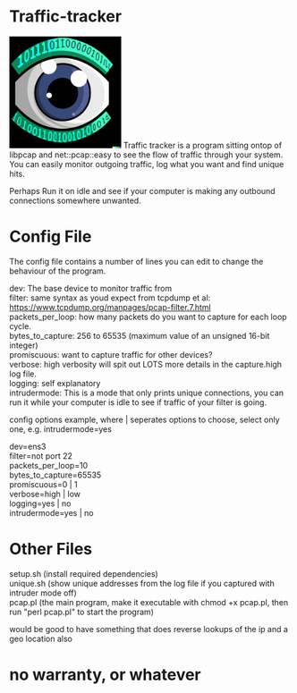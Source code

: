 # Traffic-tracker
<img src="https://github.com/nightintoxicated/Traffic-tracker/blob/main/logo.png" alt="drawing" width="200"/>  
Traffic tracker is a program sitting ontop of libpcap and net::pcap::easy to see the flow of traffic through your system.  
You can easily monitor outgoing traffic, log what you want and find unique hits.  

Perhaps Run it on idle and see if your computer is making any outbound connections somewhere unwanted.  

# Config File  
The config file contains a number of lines you can edit to change the behaviour of the program.  
  
dev: The base device to monitor traffic from  
filter: same syntax as youd expect from tcpdump et al: https://www.tcpdump.org/manpages/pcap-filter.7.html  
packets_per_loop: how many packets do you want to capture for each loop cycle.  
bytes_to_capture: 256 to 65535 (maximum value of an unsigned 16-bit integer)  
promiscuous: want to capture traffic for other devices?  
verbose: high verbosity will spit out LOTS more details in the capture.high log file.  
logging: self explanatory  
intrudermode: This is a mode that only prints unique connections, you can run it while your computer is idle to see if traffic of your filter is going.  


config options example, where | seperates options to choose, select only one, e.g. intrudermode=yes  

dev=ens3  
filter=not port 22  
packets_per_loop=10  
bytes_to_capture=65535  
promiscuous=0 | 1  
verbose=high | low  
logging=yes | no  
intrudermode=yes | no  
  
# Other Files  
setup.sh (install required dependencies)  
unique.sh (show unique addresses from the log file if you captured with intruder mode off)  
pcap.pl (the main program, make it executable with chmod +x pcap.pl, then run "perl pcap.pl" to start the program)  
  
would be good to have something that does reverse lookups of the ip and a geo location also

# no warranty, or whatever
